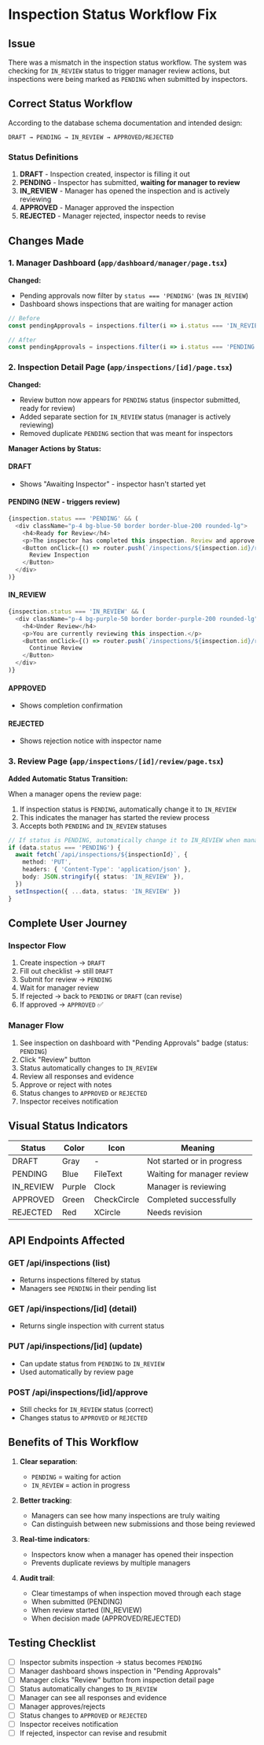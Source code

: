# Inspection Status Workflow Fix

## Issue
There was a mismatch in the inspection status workflow. The system was checking for `IN_REVIEW` status to trigger manager review actions, but inspections were being marked as `PENDING` when submitted by inspectors.

## Correct Status Workflow

According to the database schema documentation and intended design:

```
DRAFT → PENDING → IN_REVIEW → APPROVED/REJECTED
```

### Status Definitions

1. **DRAFT** - Inspection created, inspector is filling it out
2. **PENDING** - Inspector has submitted, **waiting for manager to review**
3. **IN_REVIEW** - Manager has opened the inspection and is actively reviewing
4. **APPROVED** - Manager approved the inspection
5. **REJECTED** - Manager rejected, inspector needs to revise

## Changes Made

### 1. Manager Dashboard (`app/dashboard/manager/page.tsx`)

**Changed:**
- Pending approvals now filter by `status === 'PENDING'` (was `IN_REVIEW`)
- Dashboard shows inspections that are waiting for manager action

```typescript
// Before
const pendingApprovals = inspections.filter(i => i.status === 'IN_REVIEW').length

// After
const pendingApprovals = inspections.filter(i => i.status === 'PENDING').length
```

### 2. Inspection Detail Page (`app/inspections/[id]/page.tsx`)

**Changed:**
- Review button now appears for `PENDING` status (inspector submitted, ready for review)
- Added separate section for `IN_REVIEW` status (manager is actively reviewing)
- Removed duplicate `PENDING` section that was meant for inspectors

**Manager Actions by Status:**

#### DRAFT
- Shows "Awaiting Inspector" - inspector hasn't started yet

#### PENDING (NEW - triggers review)
```typescript
{inspection.status === 'PENDING' && (
  <div className="p-4 bg-blue-50 border border-blue-200 rounded-lg">
    <h4>Ready for Review</h4>
    <p>The inspector has completed this inspection. Review and approve or request changes.</p>
    <Button onClick={() => router.push(`/inspections/${inspection.id}/review`)}>
      Review Inspection
    </Button>
  </div>
)}
```

#### IN_REVIEW
```typescript
{inspection.status === 'IN_REVIEW' && (
  <div className="p-4 bg-purple-50 border border-purple-200 rounded-lg">
    <h4>Under Review</h4>
    <p>You are currently reviewing this inspection.</p>
    <Button onClick={() => router.push(`/inspections/${inspection.id}/review`)}>
      Continue Review
    </Button>
  </div>
)}
```

#### APPROVED
- Shows completion confirmation

#### REJECTED
- Shows rejection notice with inspector name

### 3. Review Page (`app/inspections/[id]/review/page.tsx`)

**Added Automatic Status Transition:**

When a manager opens the review page:
1. If inspection status is `PENDING`, automatically change it to `IN_REVIEW`
2. This indicates the manager has started the review process
3. Accepts both `PENDING` and `IN_REVIEW` statuses

```typescript
// If status is PENDING, automatically change it to IN_REVIEW when manager opens it
if (data.status === 'PENDING') {
  await fetch(`/api/inspections/${inspectionId}`, {
    method: 'PUT',
    headers: { 'Content-Type': 'application/json' },
    body: JSON.stringify({ status: 'IN_REVIEW' }),
  })
  setInspection({ ...data, status: 'IN_REVIEW' })
}
```

## Complete User Journey

### Inspector Flow
1. Create inspection → `DRAFT`
2. Fill out checklist → still `DRAFT`
3. Submit for review → `PENDING`
4. Wait for manager review
5. If rejected → back to `PENDING` or `DRAFT` (can revise)
6. If approved → `APPROVED` ✅

### Manager Flow
1. See inspection on dashboard with "Pending Approvals" badge (status: `PENDING`)
2. Click "Review" button
3. Status automatically changes to `IN_REVIEW`
4. Review all responses and evidence
5. Approve or reject with notes
6. Status changes to `APPROVED` or `REJECTED`
7. Inspector receives notification

## Visual Status Indicators

| Status | Color | Icon | Meaning |
|--------|-------|------|---------|
| DRAFT | Gray | - | Not started or in progress |
| PENDING | Blue | FileText | Waiting for manager review |
| IN_REVIEW | Purple | Clock | Manager is reviewing |
| APPROVED | Green | CheckCircle | Completed successfully |
| REJECTED | Red | XCircle | Needs revision |

## API Endpoints Affected

### GET /api/inspections (list)
- Returns inspections filtered by status
- Managers see `PENDING` in their pending list

### GET /api/inspections/[id] (detail)
- Returns single inspection with current status

### PUT /api/inspections/[id] (update)
- Can update status from `PENDING` to `IN_REVIEW`
- Used automatically by review page

### POST /api/inspections/[id]/approve
- Still checks for `IN_REVIEW` status (correct)
- Changes status to `APPROVED` or `REJECTED`

## Benefits of This Workflow

1. **Clear separation**: 
   - `PENDING` = waiting for action
   - `IN_REVIEW` = action in progress

2. **Better tracking**: 
   - Managers can see how many inspections are truly waiting
   - Can distinguish between new submissions and those being reviewed

3. **Real-time indicators**:
   - Inspectors know when a manager has opened their inspection
   - Prevents duplicate reviews by multiple managers

4. **Audit trail**:
   - Clear timestamps of when inspection moved through each stage
   - When submitted (PENDING)
   - When review started (IN_REVIEW)
   - When decision made (APPROVED/REJECTED)

## Testing Checklist

- [ ] Inspector submits inspection → status becomes `PENDING`
- [ ] Manager dashboard shows inspection in "Pending Approvals"
- [ ] Manager clicks "Review" button from inspection detail page
- [ ] Status automatically changes to `IN_REVIEW`
- [ ] Manager can see all responses and evidence
- [ ] Manager approves/rejects
- [ ] Status changes to `APPROVED` or `REJECTED`
- [ ] Inspector receives notification
- [ ] If rejected, inspector can revise and resubmit
